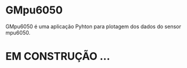# GMpu6050

GMpu6050 é uma aplicação Pyhton para plotagem dos dados do sensor mpu6050.

# EM CONSTRUÇÃO ...
